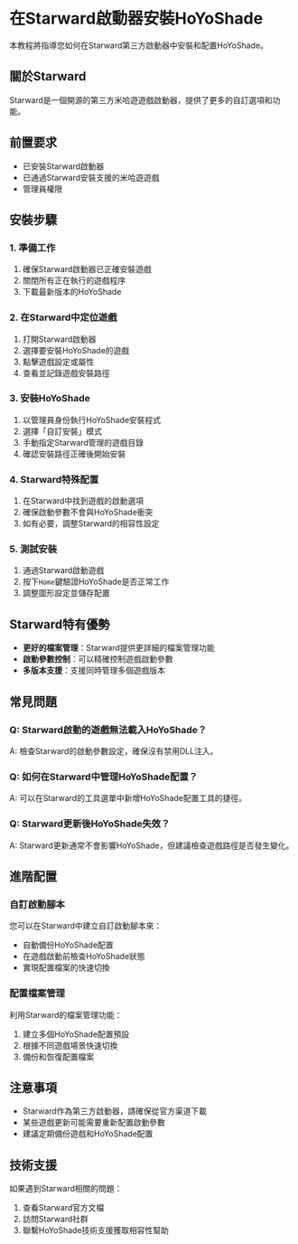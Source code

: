 # 在Starward啟動器安裝HoYoShade

本教程將指導您如何在Starward第三方啟動器中安裝和配置HoYoShade。

## 關於Starward

Starward是一個開源的第三方米哈遊遊戲啟動器，提供了更多的自訂選項和功能。

## 前置要求

- 已安裝Starward啟動器
- 已通過Starward安裝支援的米哈遊遊戲
- 管理員權限

## 安裝步驟

### 1. 準備工作

1. 確保Starward啟動器已正確安裝遊戲
2. 關閉所有正在執行的遊戲程序
3. 下載最新版本的HoYoShade

### 2. 在Starward中定位遊戲

1. 打開Starward啟動器
2. 選擇要安裝HoYoShade的遊戲
3. 點擊遊戲設定或屬性
4. 查看並記錄遊戲安裝路徑

### 3. 安裝HoYoShade

1. 以管理員身份執行HoYoShade安裝程式
2. 選擇「自訂安裝」模式
3. 手動指定Starward管理的遊戲目錄
4. 確認安裝路徑正確後開始安裝

### 4. Starward特殊配置

1. 在Starward中找到遊戲的啟動選項
2. 確保啟動參數不會與HoYoShade衝突
3. 如有必要，調整Starward的相容性設定

### 5. 測試安裝

1. 通過Starward啟動遊戲
2. 按下`Home`鍵驗證HoYoShade是否正常工作
3. 調整圖形設定並儲存配置

## Starward特有優勢

- **更好的檔案管理**：Starward提供更詳細的檔案管理功能
- **啟動參數控制**：可以精確控制遊戲啟動參數
- **多版本支援**：支援同時管理多個遊戲版本

## 常見問題

### Q: Starward啟動的遊戲無法載入HoYoShade？
A: 檢查Starward的啟動參數設定，確保沒有禁用DLL注入。

### Q: 如何在Starward中管理HoYoShade配置？
A: 可以在Starward的工具選單中新增HoYoShade配置工具的捷徑。

### Q: Starward更新後HoYoShade失效？
A: Starward更新通常不會影響HoYoShade，但建議檢查遊戲路徑是否發生變化。

## 進階配置

### 自訂啟動腳本

您可以在Starward中建立自訂啟動腳本來：
- 自動備份HoYoShade配置
- 在遊戲啟動前檢查HoYoShade狀態
- 實現配置檔案的快速切換

### 配置檔案管理

利用Starward的檔案管理功能：
1. 建立多個HoYoShade配置預設
2. 根據不同遊戲場景快速切換
3. 備份和恢復配置檔案

## 注意事項

- Starward作為第三方啟動器，請確保從官方渠道下載
- 某些遊戲更新可能需要重新配置啟動參數
- 建議定期備份遊戲和HoYoShade配置

## 技術支援

如果遇到Starward相關的問題：
1. 查看Starward官方文檔
2. 訪問Starward社群
3. 聯繫HoYoShade技術支援獲取相容性幫助